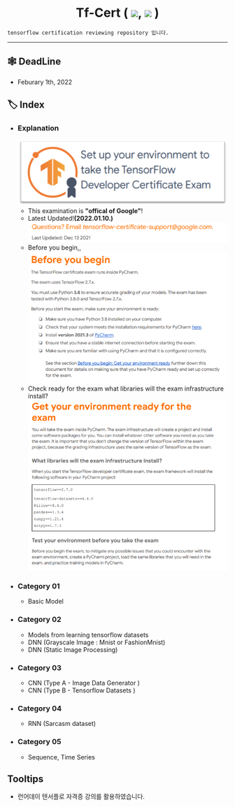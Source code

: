 <div align="center"><h1>Tf-Cert ( <img src="https://img.shields.io/badge/Python-3776AB?style=flat&logo=Python&logoColor=white"/>, <img src="https://img.shields.io/badge/Tensorflow-FF6F00?style=flat&logo=Tensorflow&logoColor=white"/> )</h1></div>

    tensorflow certification reviewing repository 입니다.

---

## **🕸 DeadLine**
- Feburary 1th, 2022

## **🏷️ Index**
- ### Explanation
    ![exam_logo](https://github.com/JH9892/tf_cert/blob/main/src/readme_img01.png)
    - This examination is **"offical of Google"**!
    - Latest Updated!**(2022.01.10.)**  
    ![latest updated](https://github.com/JH9892/tf_cert/blob/main/src/tf_cert_1.png)
    - Before you begin,,  
    ![before you begin](https://github.com/JH9892/tf_cert/blob/main/src/tf_cert_2.png)
    - Check ready for the exam what libraries will the exam infrastructure install?  
    ![what lib](https://github.com/JH9892/tf_cert/blob/main/src/tf_cert_3.png)
- ### Category 01
    - Basic Model
- ### Category 02
    - Models from learning tensorflow datasets
    - DNN (Grayscale Image : Mnist or FashionMnist)
    - DNN (Static Image Processing)  
- ### Category 03
    - CNN (Type A - Image Data Generator )
    - CNN (Type B - Tensorflow Datasets )
- ### Category 04
    - RNN (Sarcasm dataset) 
- ### Category 05
    - Sequence, Time Series
## **Tooltips**
- 런어데이 텐서플로 자격증 강의를 활용하였습니다.
